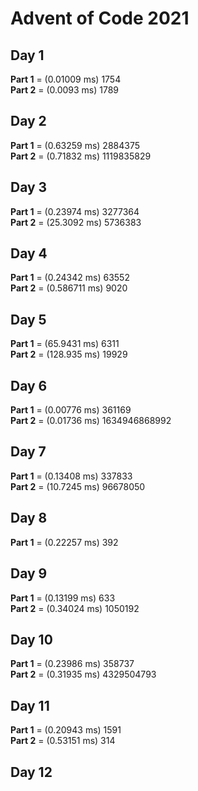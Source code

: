 # Advent of Code 2021

## Day 1
**Part 1** = (0.01009 ms) 1754 <br />
**Part 2** = (0.0093 ms) 1789 <br />

## Day 2
**Part 1** = (0.63259 ms) 2884375 <br />
**Part 2** = (0.71832 ms) 1119835829 <br />

## Day 3
**Part 1** = (0.23974 ms) 3277364 <br />
**Part 2** = (25.3092 ms) 5736383 <br />

## Day 4
**Part 1** = (0.24342 ms) 63552 <br />
**Part 2** = (0.586711 ms) 9020 <br />

## Day 5
**Part 1** = (65.9431 ms) 6311 <br />
**Part 2** = (128.935 ms) 19929 <br />

## Day 6
**Part 1** = (0.00776 ms) 361169 <br />
**Part 2** = (0.01736 ms) 1634946868992 <br />

## Day 7
**Part 1** = (0.13408 ms) 337833 <br />
**Part 2** = (10.7245 ms) 96678050 <br />

## Day 8
**Part 1** = (0.22257 ms) 392 <br />

## Day 9
**Part 1** = (0.13199 ms) 633 <br />
**Part 2** = (0.34024 ms) 1050192 <br />

## Day 10
**Part 1** = (0.23986 ms) 358737 <br />
**Part 2** = (0.31935 ms) 4329504793 <br />

## Day 11
**Part 1** = (0.20943 ms) 1591 <br />
**Part 2** = (0.53151 ms) 314 <br />

## Day 12
